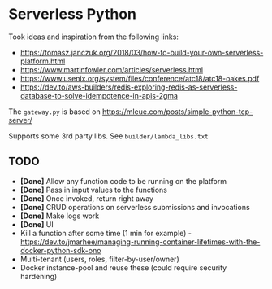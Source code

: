 # Serverless Python

Took ideas and inspiration from the following links:
- https://tomasz.janczuk.org/2018/03/how-to-build-your-own-serverless-platform.html
- https://www.martinfowler.com/articles/serverless.html
- https://www.usenix.org/system/files/conference/atc18/atc18-oakes.pdf
- https://dev.to/aws-builders/redis-exploring-redis-as-serverless-database-to-solve-idempotence-in-apis-2gma

The `gateway.py` is based on https://mleue.com/posts/simple-python-tcp-server/

Supports some 3rd party libs. See `builder/lambda_libs.txt`

## TODO
- **[Done]** Allow any function code to be running on the platform
- **[Done]** Pass in input values to the functions
- **[Done]** Once invoked, return right away
- **[Done]** CRUD operations on serverless submissions and invocations
- **[Done]** Make logs work
- **[Done]** UI
- Kill a function after some time (1 min for example) - https://dev.to/jmarhee/managing-running-container-lifetimes-with-the-docker-python-sdk-ono
- Multi-tenant (users, roles, filter-by-user/owner)
- Docker instance-pool and reuse these (could require security hardening)
